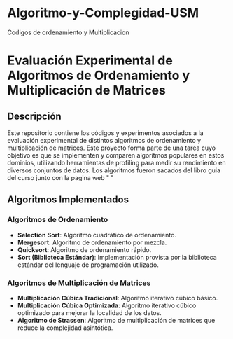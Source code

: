 # Algoritmo-y-Complegidad-USM
Codigos de ordenamiento y Multiplicacion 
# Evaluación Experimental de Algoritmos de Ordenamiento y Multiplicación de Matrices

## Descripción

Este repositorio contiene los códigos y experimentos asociados a la evaluación experimental de distintos algoritmos de ordenamiento y multiplicación de matrices. Este proyecto forma parte de una tarea cuyo objetivo es que se implementen y comparen algoritmos populares en estos dominios, utilizando herramientas de profiling para medir su rendimiento en diversos conjuntos de datos.
Los algoritmos fueron sacados del libro guia del curso junto con la pagina web "         "

## Algoritmos Implementados

### Algoritmos de Ordenamiento
- **Selection Sort**: Algoritmo cuadrático de ordenamiento.
- **Mergesort**: Algoritmo de ordenamiento por mezcla.
- **Quicksort**: Algoritmo de ordenamiento rápido.
- **Sort (Biblioteca Estándar)**: Implementación provista por la biblioteca estándar del lenguaje de programación utilizado.

### Algoritmos de Multiplicación de Matrices
- **Multiplicación Cúbica Tradicional**: Algoritmo iterativo cúbico básico.
- **Multiplicación Cúbica Optimizada**: Algoritmo iterativo cúbico optimizado para mejorar la localidad de los datos.
- **Algoritmo de Strassen**: Algoritmo de multiplicación de matrices que reduce la complejidad asintótica.

